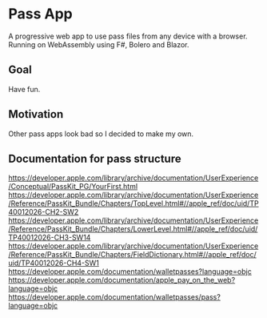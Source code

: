 # Pass App
A progressive web app to use pass files from any device with a browser. Running on WebAssembly using F#, Bolero and Blazor.
## Goal
Have fun.
## Motivation
Other pass apps look bad so I decided to make my own.
## Documentation for pass structure
https://developer.apple.com/library/archive/documentation/UserExperience/Conceptual/PassKit_PG/YourFirst.html
https://developer.apple.com/library/archive/documentation/UserExperience/Reference/PassKit_Bundle/Chapters/TopLevel.html#//apple_ref/doc/uid/TP40012026-CH2-SW2
https://developer.apple.com/library/archive/documentation/UserExperience/Reference/PassKit_Bundle/Chapters/LowerLevel.html#//apple_ref/doc/uid/TP40012026-CH3-SW14
https://developer.apple.com/library/archive/documentation/UserExperience/Reference/PassKit_Bundle/Chapters/FieldDictionary.html#//apple_ref/doc/uid/TP40012026-CH4-SW1
https://developer.apple.com/documentation/walletpasses?language=objc
https://developer.apple.com/documentation/apple_pay_on_the_web?language=objc
https://developer.apple.com/documentation/walletpasses/pass?language=objc
